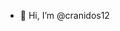 - 👋 Hi, I’m @cranidos12
  

<!---
cranidos12/cranidos12 is a ✨ special ✨ repository because its `README.md` (this file) appears on your GitHub profile.
You can click the Preview link to take a look at your changes.
--->
